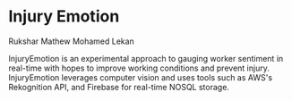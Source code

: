# Injury Emotion
Rukshar
Mathew
Mohamed
Lekan

InjuryEmotion is an experimental approach to gauging worker sentiment in real-time with hopes to improve working conditions and prevent injury. InjuryEmotion leverages computer vision and uses tools such as AWS's Rekognition API, and Firebase for real-time NOSQL storage.
